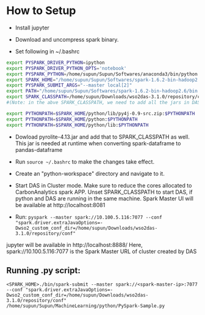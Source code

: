 How to Setup
============


- Install jupyter

- Download and uncompress spark binary.

- Set following in ~/.bashrc
```bash
export PYSPARK_DRIVER_PYTHON=ipython
export PYSPARK_DRIVER_PYTHON_OPTS='notebook' 
export PYSPARK_PYTHON=/home/supun/Supun/Softwares/anaconda3/bin/python
export SPARK_HOME="/home/supun/Supun/Softwares/spark-1.6.2-bin-hadoop2.6"
export PYSPARK_SUBMIT_ARGS="--master local[2]"
export PATH="/home/supun/Supun/Softwares/spark-1.6.2-bin-hadoop2.6/bin:$PATH"
export SPARK_CLASSPATH=/home/supun/Downloads/wso2das-3.1.0/repository/components/plugins/abdera_1.0.0.wso2v3.jar:/home/supun/Downloads/wso2das-3.1.0/repository/components/plugins/ajaxtags_1.3.0.beta-rc7-wso2v1.jar.......
#(Note: in the abve SPARK_CLASSPATH, we need to add all the jars in DAS's "plugins" as well as "libs" directories)

export PYTHONPATH=$SPARK_HOME/python/lib/py4j-0.9-src.zip:$PYTHONPATH
export PYTHONPATH=$SPARK_HOME/python:$PYTHONPATH
export PYTHONPATH=$SPARK_HOME/python/lib:$PYTHONPATH
```
- Dowload pyrolite-4.13.jar and add that to SPARK_CLASSPATH as well. This jar is needed at runtime when converting spark-dataframe to pandas-dataframe

- Run `source ~/.bashrc` to make the changes take effect.

- Create an "python-workspace" directory and navigate to it.

- Start DAS in Cluster mode. Make sure to reduce the cores allocated to CarbonAnalytics spark APP. Unset SPARK_CLASSPATH to start DAS, if python and DAS are running in the same machine.
		Spark Master UI will be available at http://localhost:8081

- Run: `pyspark --master spark://10.100.5.116:7077 --conf "spark.driver.extraJavaOptions=-Dwso2_custom_conf_dir=/home/supun/Downloads/wso2das-3.1.0/repository/conf"`

jupyter will be available in http://localhost:8888/
Here, spark://10.100.5.116:7077 is the Spark Master URL of cluster created by DAS



Running .py script:
-------------------

 `<SPARK_HOME>./bin/spark-submit --master spark://<spark-master-ip>:7077 --conf "spark.driver.extraJavaOptions=-Dwso2_custom_conf_dir=/home/supun/Downloads/wso2das-3.1.0/repository/conf" /home/supun/Supun/MachineLearning/python/PySpark-Sample.py`
